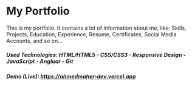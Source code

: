 # My Portfolio 
This is my portfolio. It contains a lot of information about me, like: Skills, Projects, Education, Experience, Resume, Certificates, Social Media Accounts, and so on...

##### Used Technologies: HTML/HTML5 - CSS/CSS3 - Responsive Design - JavaScript - Angluar - Git
##### Demo (Live): https://ahmedmaher-dev.vercel.app
